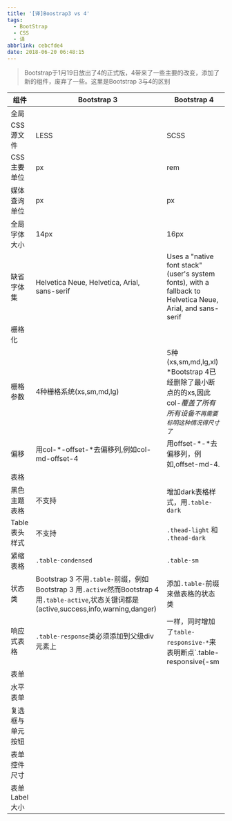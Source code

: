 ```yaml
---
title: '[译]Boostrap3 vs 4'
tags:
  - BootStrap
  - CSS
  - 译
abbrlink: cebcfde4
date: 2018-06-20 06:48:15
---
```

> Bootstrap于1月19日放出了4的正式版，4带来了一些主要的改变，添加了新的组件，废弃了一些。这里是Bootstrap 3与4的区别

|组件|Bootstrap 3| Bootstrap 4|
| --- | --- | --- |
|全局|
|CSS源文件|LESS|SCSS|
|CSS主要单位|px|rem|
|媒体查询单位|px|px|
|全局字体大小|14px|16px|
|缺省字体集|Helvetica Neue, Helvetica, Arial, sans-serif|Uses a "native font stack" (user's system fonts), with a fallback to Helvetica Neue, Arial, and sans-serif|
|栅格化|
|栅格参数|4种栅格系统(xs,sm,md,lg)|5种(xs,sm,md,lg,xl) *Bootstrap 4已经删除了最小断点的的xs,因此col-*覆盖了所有所有设备`不再需要标明这种情况得尺寸了`*
|偏移|用col-*-offset-*去偏移列,例如col-md-offset-4|用offset-*-*去偏移列，例如,offset-md-4.|
|表格|
|黑色主题表格|不支持|增加dark表格样式，用`.table-dark`|
|Table表头样式|不支持|`.thead-light` 和 `.thead-dark`|
|紧缩表格|`.table-condensed`|`.table-sm`|
|状态类|Bootstrap 3 不用`.table-`前缀，例如Bootstrap 3 用`.active`然而Bootstrap 4 用`.table-active`,状态关键词都是(active,success,info,warning,danger)|添加`.table-`前缀来做表格的状态类
|响应式表格|`.table-response`类必须添加到父级div元素上|一样，同时增加了`table-responsive-*`来表明断点`.table-responsive{-sm|-md|-lg|-xl}`|
|表单|
|水平表单|
|复选框与单元按钮|
|表单控件尺寸|
|表单Label大小|


